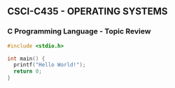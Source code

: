 ## CSCI-C435 - OPERATING SYSTEMS
### C Programming Language - Topic Review



```c
#include <stdio.h>

int main() {
  printf("Hello World!");
  return 0;
}
```
